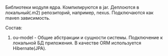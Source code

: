 Библиотеки модуля ядра. Компилируются в jar. Деплоются в локальный(.m2) репозиторий, например, nexus. Подключаются как maven зависимость.

Состав:
1) ou-model - Общие абстракции и сущности системы.
 Подключение к локальной БД приложения. В качестве ORM используется Hibernate(JPA).

